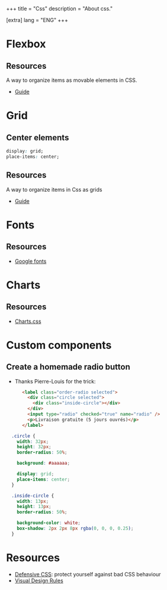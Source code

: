 +++
title = "Css"
description = "About css."

[extra]
lang = "ENG"
+++

# Flexbox

## Resources

A way to organize items as movable elements in CSS.
 * [Guide](https://css-tricks.com/snippets/css/a-guide-to-flexbox/)

# Grid

## Center elements

```css
display: grid;
place-items: center;
```

## Resources

A way to organize items in Css as grids
* [Guide](https://css-tricks.com/snippets/css/complete-guide-grid/)

# Fonts

## Resources

* [Google fonts](https://fonts.google.com)

# Charts

## Resources

* [Charts.css](https://chartscss.org/)

# Custom components

## Create a homemade radio button

- Thanks Pierre-Louis for the trick:
```html
      <label class="order-radio selected">
        <div class="circle selected">
          <div class="inside-circle"></div>
        </div>
        <input type="radio" checked="true" name="radio" />
        <p>Livraison gratuite (5 jours ouvrés)</p>
      </label>
```
```css
  .circle {
    width: 32px;
    height: 32px;
    border-radius: 50%;

    background: #aaaaaa;

    display: grid;
    place-items: center;
  }

  .inside-circle {
    width: 13px;
    height: 13px;
    border-radius: 50%;

    background-color: white;
    box-shadow: 2px 2px 8px rgba(0, 0, 0, 0.25);
  }
```

# Resources

* [Defensive CSS](https://ishadeed.com/article/defensive-css/): protect yourself against bad CSS behaviour
* [Visual Design Rules](https://anthonyhobday.com/sideprojects/saferules/)
